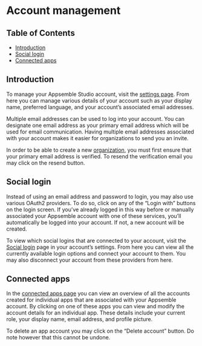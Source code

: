 # Account management

## Table of Contents

- [Introduction](#introduction)
- [Social login](#social-login)
- [Connected apps](#connected-apps)

## Introduction

To manage your Appsemble Studio account, visit the [settings page](/settings/user). From here you
can manage various details of your account such as your display name, preferred language, and your
account’s associated email addresses.

Multiple email addresses can be used to log into your account. You can designate one email address
as your primary email address which will be used for email communication. Having multiple email
addresses associated with your account makes it easier for organizations to send you an invite.

In order to be able to create a new [organization](organizations.mdx), you must first ensure that
your primary email address is verified. To resend the verification email you may click on the resend
button.

## Social login

Instead of using an email address and password to login, you may also use various OAuth2 providers.
To do so, click on any of the “Login with” buttons on the login screen. If you’ve already logged in
this way before or manually associated your Appsemble account with one of these services, you’ll
automatically be logged into your account. If not, a new account will be created.

To view which social logins that are connected to your account, visit the
[Social login](/settings/social) page in your account’s settings. From here you can view all the
currently available login options and connect your account to them. You may also disconnect your
account from these providers from here.

## Connected apps

In the [connected apps page](/settings/apps) you can view an overview of all the accounts created
for individual apps that are associated with your Appsemble account. By clicking on one of these
apps you can view and modify the account details for an individual app. These details include your
current role, your display name, email address, and profile picture.

To delete an app account you may click on the “Delete account” button. Do note however that this
cannot be undone.
